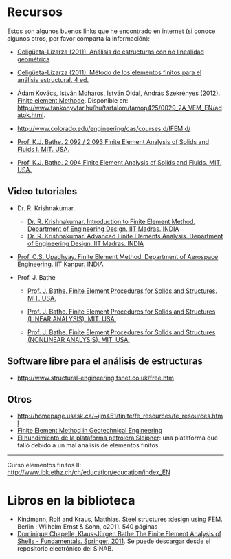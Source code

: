 # Recursos

Estos son algunos buenos links que he encontrado en internet (si conoce algunos otros, por favor comparta la información):

* [Celigüeta-Lizarza (2011). Análisis de estructuras con no linealidad geométrica](http://hdl.handle.net/10171/19068)
* [Celigüeta-Lizarza (2011). Método de los elementos finitos para el análisis estructural. 4 ed.](http://hdl.handle.net/10171/19069)
* [Ádám Kovács, István Moharos, István Oldal, András Szekrényes (2012). Finite element Methode](http://www.tankonyvtar.hu/hu/tartalom/tamop425/0029_2A_VEM_EN/VEM-EN.pdf). Disponible en: http://www.tankonyvtar.hu/hu/tartalom/tamop425/0029_2A_VEM_EN/adatok.html.

* http://www.colorado.edu/engineering/cas/courses.d/IFEM.d/

* [Prof. K.J. Bathe. 2.092 / 2.093 Finite Element Analysis of Solids and Fluids I. MIT. USA.](http://ocw.mit.edu/courses/mechanical-engineering/2-092-finite-element-analysis-of-solids-and-fluids-i-fall-2009/)

* [Prof. K.J. Bathe. 2.094 Finite Element Analysis of Solids and Fluids. MIT. USA.](http://ocw.mit.edu/courses/mechanical-engineering/2-094-finite-element-analysis-of-solids-and-fluids-spring-2008/index.htm)

## Video tutoriales

* Dr. R. Krishnakumar. 
  * [Dr. R. Krishnakumar. Introduction to Finite Element Method. Department of Engineering Design. IIT Madras. INDIA](http://nptel.iitm.ac.in/video.php?subjectId=112106135)
  * [Dr. R. Krishnakumar. Advanced Finite Elements Analysis. Department of Engineering Design. IIT Madras. INDIA](http://nptel.iitm.ac.in/video.php?subjectId=112106130)

* [Prof. C.S. Upadhyay. Finite Element Method. Department of Aerospace Engineering. IIT Kanpur. INDIA](http://nptel.iitm.ac.in/video.php?subjectId=112104115)

* Prof. J. Bathe
  * [Prof. J. Bathe. Finite Element Procedures for Solids and Structures. MIT. USA.](http://ocw.mit.edu/resources/res-2-002-finite-element-procedures-for-solids-and-structures-spring-2010/index.htm)

  * [Prof. J. Bathe. Finite Element Procedures for Solids and Structures (LINEAR ANALYSIS). MIT. USA.](http://ocw.mit.edu/resources/res-2-002-finite-element-procedures-for-solids-and-structures-spring-2010/linear/)

  * [Prof. J. Bathe. Finite Element Procedures for Solids and Structures (NONLINEAR ANALYSIS). MIT. USA.](http://ocw.mit.edu/resources/res-2-002-finite-element-procedures-for-solids-and-structures-spring-2010/nonlinear/)


## Software libre para el análisis de estructuras
* http://www.structural-engineering.fsnet.co.uk/free.htm

## Otros
* http://homepage.usask.ca/~ijm451/finite/fe_resources/fe_resources.html
* [Finite Element Method in Geotechnical Engineering](http://download.fine.cz/manuals/T08_Geo_FEM_EN.pdf)
* [El hundimiento de la plataforma petrolera Sleipner](http://www.ima.umn.edu/~arnold/disasters/sleipner.html): una plataforma que falló debido a un mal análisis de elementos finitos.

---

Curso elementos finitos II: http://www.ibk.ethz.ch/ch/education/education/index_EN


# Libros en la biblioteca
* Kindmann, Rolf and Kraus, Matthias. Steel structures :design using FEM. Berlin : Wilhelm Ernst & Sohn, c2011. 540 páginas 
* [Dominique Chapelle, Klaus-Jürgen Bathe The Finite Element Analysis of Shells - Fundamentals. Springer, 2011](http://link.springer.com/book/10.1007/978-3-642-16408-8/page/1). Se puede descargar desde el repositorio electrónico del SINAB.